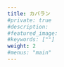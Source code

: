 ```yaml
---
title: カバラン
#private: true
#description: 
#featured_image: 
#keywords: [""]
weight: 2
#menus: "main"
---
```

